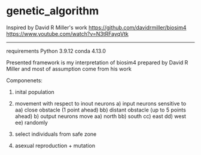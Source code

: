 # genetic_algorithm

Inspired by David R Miller's work
https://github.com/davidrmiller/biosim4
https://www.youtube.com/watch?v=N3tRFayqVtk

-------------------
requirements
Python 3.9.12
conda 4.13.0

Presented framework is my interpretation of biosim4 prepared by David R Miller and most of assumption come from his work

Componenets:
1) inital population
2) movement with respect to inout neurons
    a) input neurons sensitive to 
        aa) close obstacle (1 point ahead)
        bb) distant obstacle (up to 5 points ahead)
    b) output neurons move
        aa) north
        bb) south
        cc) east
        dd) west
        ee) randomly 
    
3) select individuals from safe zone
4) asexual reproduction + mutation

